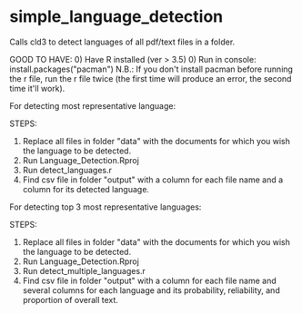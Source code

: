 # simple_language_detection
Calls cld3 to detect languages of all pdf/text files in a folder.

GOOD TO HAVE:
0) Have R installed (ver > 3.5)
0) Run in console: install.packages("pacman")
N.B.: If you don't install pacman before running the r file, run the r file twice (the first time will produce an error, the second time it'll work).

For detecting most representative language:

STEPS:
1) Replace all files in folder "data" with the documents for which you wish the language to be detected.
2) Run Language_Detection.Rproj
3) Run detect_languages.r
4) Find csv file in folder "output" with a column for each file name and a column for its detected language.

For detecting top 3 most representative languages:

STEPS:
1) Replace all files in folder "data" with the documents for which you wish the language to be detected.
2) Run Language_Detection.Rproj
3) Run detect_multiple_languages.r
4) Find csv file in folder "output" with a column for each file name and several columns for each language and its probability, reliability, and proportion of overall text.
